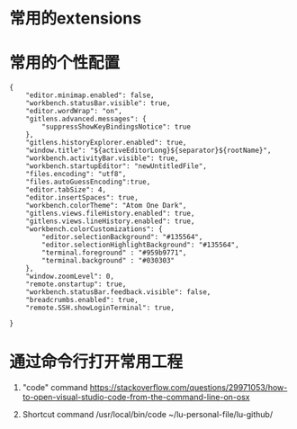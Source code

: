 # 常用的extensions


# 常用的个性配置

```
{
    "editor.minimap.enabled": false,
    "workbench.statusBar.visible": true,
    "editor.wordWrap": "on",
    "gitlens.advanced.messages": {
        "suppressShowKeyBindingsNotice": true
    },
    "gitlens.historyExplorer.enabled": true,
    "window.title": "${activeEditorLong}${separator}${rootName}",
    "workbench.activityBar.visible": true,
    "workbench.startupEditor": "newUntitledFile",
    "files.encoding": "utf8",
    "files.autoGuessEncoding":true,
    "editor.tabSize": 4,
    "editor.insertSpaces": true,
    "workbench.colorTheme": "Atom One Dark",
    "gitlens.views.fileHistory.enabled": true,
    "gitlens.views.lineHistory.enabled": true,
    "workbench.colorCustomizations": {
        "editor.selectionBackground": "#135564",
        "editor.selectionHighlightBackground": "#135564",
        "terminal.foreground" : "#959b9771",
        "terminal.background" : "#030303"
    },
    "window.zoomLevel": 0,
    "remote.onstartup": true,
    "workbench.statusBar.feedback.visible": false,
    "breadcrumbs.enabled": true,
    "remote.SSH.showLoginTerminal": true,
    
}
```

# 通过命令行打开常用工程
1. "code" command
https://stackoverflow.com/questions/29971053/how-to-open-visual-studio-code-from-the-command-line-on-osx

2. Shortcut command
/usr/local/bin/code ~/lu-personal-file/lu-github/
